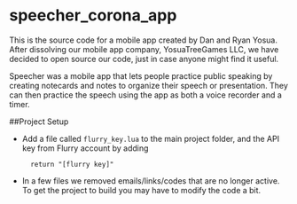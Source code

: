 # speecher_corona_app

This is the source code for a mobile app created by Dan and Ryan Yosua. After dissolving our mobile app company, YosuaTreeGames LLC, we have decided to open source our code, just in case anyone might find it useful. 

Speecher was a mobile app that lets people practice public speaking by creating notecards and notes to organize their speech or presentation. They can then practice the speech using the app as both a voice recorder and a timer.

##Project Setup
- Add a file called `flurry_key.lua` to the main project folder, and the API key from Flurry account by adding

		return "[flurry key]"
- In a few files we removed emails/links/codes that are no longer active. To get the project to build you may have to modify the code a bit.
